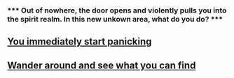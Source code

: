 ### *** Out of nowhere, the door opens and violently pulls you into the spirit realm. In this new unkown area, what do you do? ***
## [You immediately start panicking](../situations/END-forever-stuck.md)
## [Wander around and see what you can find](../situations/END-little-boy.md)